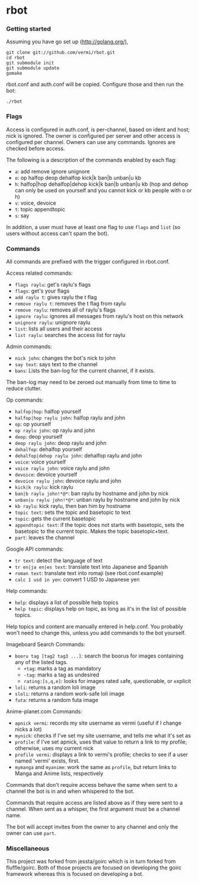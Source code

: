 rbot
======================

### Getting started

Assuming you have go set up (http://golang.org/),

	git clone git://github.com/vermi/rbot.git
	cd rbot
	git submodule init
	git submodule update
	gomake

rbot.conf and auth.conf will be copied. Configure those and then run the bot:

	./rbot

### Flags

Access is configured in auth.conf, is per-channel, based on ident and host; nick is ignored. The owner is configured per server and other access is configured per channel. Owners can use any commands. Ignores are checked before access.

The following is a description of the commands enabled by each flag:

- `a`: add remove ignore unignore
- `o`: op halfop deop dehalfop kick|k ban|b unban|u kb
- `h`: halfop|hop dehalfop|dehop kick|k ban|b unban|u kb (hop and dehop can only be used on yourself and you cannot kick or kb people with o or h)
- `v`: voice, devoice
- `t`: topic appendtopic
- `s`: say

In addition, a user must have at least one flag to use `flags` and `list` (so users without access can't spam the bot).

### Commands

All commands are prefixed with the trigger configured in rbot.conf.

Access related commands:

- `flags raylu`: get's raylu's flags
- `flags`: get's your flags
- `add raylu t`: gives raylu the t flag
- `remove raylu t`: removes the t flag from raylu
- `remove raylu`: removes all of raylu's flags
- `ignore raylu`: ignores all messages from raylu's host on this network
- `unignore raylu`: unignore raylu
- `list`: lists all users and their access
- `list raylu`: searches the access list for raylu

Admin commands:

- `nick john`: changes the bot's nick to john
- `say text`: says text to the channel
- `bans`: Lists the ban-log for the current channel, if it exists.

The ban-log may need to be zeroed out manually from time to time to reduce clutter.

Op commands:

- `halfop|hop`: halfop yourself
- `halfop|hop raylu john`: halfop raylu and john
- `op`: op yourself
- `op raylu john`: op raylu and john
- `deop`: deop yourself
- `deop raylu john`: deop raylu and john
- `dehalfop`: dehalfop yourself
- `dehalfop|dehop raylu john`: dehalfop raylu and john
- `voice`: voice yourself
- `voice raylu john`: voice raylu and john
- `devoice`: devoice yourself
- `devoice raylu john`: devoice raylu and john
- `kick|k raylu`: kick raylu
- `ban|b raylu john!*@*`: ban raylu by hostname and john by nick
- `unban|u raylu john!*@*`: unban raylu by hostname and john by nick
- `kb raylu`: kick raylu, then ban him by hostname
- `topic text`: sets the topic and basetopic to text
- `topic`: gets the current basetopic
- `appendtopic text`: if the topic does not starts with basetopic, sets the basetopic to the current topic. Makes the topic basetopic+text.
- `part`: leaves the channel

Google API commands:

- `tr text`: detect the language of text
- `tr en|ja en|es text`: translate text into Japanese and Spanish
- `roman text`: translate text into romaji (see rbot.conf.example)
- `calc 1 usd in yen`: convert 1 USD to Japanese yen

Help commands:

- `help`: displays a list of possible help topics
- `help topic`: displays help on topic, as long as it's in the list of possible topics.

Help topics and content are manually entered in help.conf. You probably won't need to change this, unless you add commands to the bot yourself.

Imageboard Search Commands:

- `booru tag [tag2 tag3 ...]`: search the boorus for images containing any of the listed tags.
	* `+tag`: marks a tag as mandatory
	* `-tag`: marks a tag as undesired
	* `rating:[s,q,e]`: looks for images rated `s`afe, `q`uestionable, or `e`xplicit
- `loli`: returns a random loli image
- `sloli`: returns a random work-safe loli image
- `futa`: returns a random futa image

Anime-planet.com Commands:

- `apnick vermi`: records my site username as vermi (useful if I change nicks a lot)
- `mynick`: checks if I've set my site username, and tells me what it's set as
- `profile`: if I've set apnick, uses that value to return a link to my profile; otherwise, uses my current nick
- `profile vermi`: displays a link to vermi's profile; checks to see if a user named 'vermi' exists, first.
- `mymanga` and `myanime`: work the same as `profile`, but return links to Manga and Anime lists, respectively

Commands that don't require access behave the same when sent to a channel the bot is in and when whispered to the bot.

Commands that require access are listed above as if they were sent to a channel. When sent as a whisper, the first argument must be a channel name.

The bot will accept invites from the owner to any channel and only the owner can use `part`.

### Miscellaneous

This project was forked from jessta/goirc which is in turn forked from fluffle/goirc. Both of those projects are focused on developing the goirc framework whereas this is focused on developing a bot.
